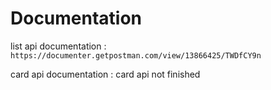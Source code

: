 # Documentation
list api documentation : ```https://documenter.getpostman.com/view/13866425/TWDfCY9n```

card api documentation : card api not finished